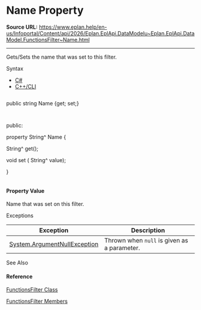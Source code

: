 # Name Property

**Source URL:** https://www.eplan.help/en-us/Infoportal/Content/api/2026/Eplan.EplApi.DataModelu~Eplan.EplApi.DataModel.FunctionsFilter~Name.html

---

Gets/Sets the name that was set to this filter.

Syntax

- [C#](#i-syntax-CS)
- [C++/CLI](#i-syntax-CPP2005)

```
```
public string Name {get; set;}
```
```

```
```
public:
property String^ Name {
   String^ get();
   void set (    String^ value);
}
```
```

#### Property Value

Name that was set on this filter.

Exceptions

| Exception | Description |
| --- | --- |
| [System.ArgumentNullException](#) | Thrown when `null` is given as a parameter. |



See Also

#### Reference

[FunctionsFilter Class](Eplan.EplApi.DataModelu~Eplan.EplApi.DataModel.FunctionsFilter.html)
  
[FunctionsFilter Members](Eplan.EplApi.DataModelu~Eplan.EplApi.DataModel.FunctionsFilter_members.html)
